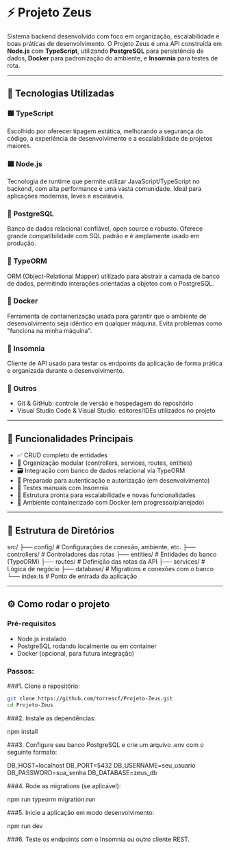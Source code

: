 # ⚡ Projeto Zeus

Sistema backend desenvolvido com foco em organização, escalabilidade e boas práticas de desenvolvimento. O Projeto Zeus é uma API construída em **Node.js** com **TypeScript**, utilizando **PostgreSQL** para persistência de dados, **Docker** para padronização do ambiente, e **Insomnia** para testes de rota.

---

## 🚀 Tecnologias Utilizadas

### 🟦 TypeScript
Escolhido por oferecer tipagem estática, melhorando a segurança do código, a experiência de desenvolvimento e a escalabilidade de projetos maiores.

### 🟩 Node.js
Tecnologia de runtime que permite utilizar JavaScript/TypeScript no backend, com alta performance e uma vasta comunidade. Ideal para aplicações modernas, leves e escaláveis.

### 🐘 PostgreSQL
Banco de dados relacional confiável, open source e robusto. Oferece grande compatibilidade com SQL padrão e é amplamente usado em produção.

### 🔶 TypeORM
ORM (Object-Relational Mapper) utilizado para abstrair a camada de banco de dados, permitindo interações orientadas a objetos com o PostgreSQL.

### 🐳 Docker
Ferramenta de containerização usada para garantir que o ambiente de desenvolvimento seja idêntico em qualquer máquina. Evita problemas como "funciona na minha máquina".

### 🧪 Insomnia
Cliente de API usado para testar os endpoints da aplicação de forma prática e organizada durante o desenvolvimento.

### 🧰 Outros
- Git & GitHub: controle de versão e hospedagem do repositório
- Visual Studio Code & Visual Studio: editores/IDEs utilizados no projeto

---

## 📌 Funcionalidades Principais

- ✅ CRUD completo de entidades
- 📁 Organização modular (controllers, services, routes, entities)
- 🗃️ Integração com banco de dados relacional via TypeORM
- 🔐 Preparado para autenticação e autorização (em desenvolvimento)
- 🧪 Testes manuais com Insomnia
- 🧱 Estrutura pronta para escalabilidade e novas funcionalidades
- 🐳 Ambiente containerizado com Docker (em progresso/planejado)

---

## 📂 Estrutura de Diretórios
src/ ├── config/ # Configurações de conexão, ambiente, etc.
     ├── controllers/ # Controladores das rotas 
     ├── entities/ # Entidades do banco (TypeORM) 
     ├── routes/ # Definição das rotas da API 
     ├── services/ # Lógica de negócio 
     ├── database/ # Migrations e conexões com o banco 
     └── index.ts # Ponto de entrada da aplicação


---

## ⚙️ Como rodar o projeto

### Pré-requisitos
- Node.js instalado
- PostgreSQL rodando localmente ou em container
- Docker (opcional, para futura integração)

### Passos:

###1. Clone o repositório:
```bash
git clone https://github.com/torrescf/Projeto-Zeus.git
cd Projeto-Zeus
```
###2. Instale as dependências:

npm install

###3. Configure seu banco PostgreSQL e crie um arquivo .env com o seguinte formato:

DB_HOST=localhost
DB_PORT=5432
DB_USERNAME=seu_usuario
DB_PASSWORD=sua_senha
DB_DATABASE=zeus_db

###4. Rode as migrations (se aplicável):

npm run typeorm migration:run

###5. Inicie a aplicação em modo desenvolvimento:

npm run dev

###6. Teste os endpoints com o Insomnia ou outro cliente REST.
